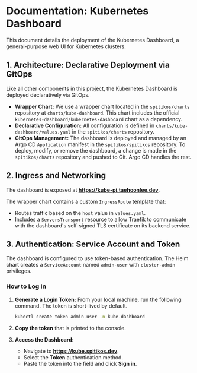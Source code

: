 # Documentation: Kubernetes Dashboard

This document details the deployment of the Kubernetes Dashboard, a general-purpose web UI for Kubernetes clusters.

## 1. Architecture: Declarative Deployment via GitOps

Like all other components in this project, the Kubernetes Dashboard is deployed declaratively via GitOps.

- **Wrapper Chart:** We use a wrapper chart located in the `spitikos/charts` repository at `charts/kube-dashboard`. This chart includes the official `kubernetes-dashboard/kubernetes-dashboard` chart as a dependency.
- **Declarative Configuration:** All configuration is defined in `charts/kube-dashboard/values.yaml` in the `spitikos/charts` repository.
- **GitOps Management:** The dashboard is deployed and managed by an Argo CD `Application` manifest in the `spitikos/spitikos` repository. To deploy, modify, or remove the dashboard, a change is made in the `spitikos/charts` repository and pushed to Git. Argo CD handles the rest.

## 2. Ingress and Networking

The dashboard is exposed at **https://kube-pi.taehoonlee.dev**.

The wrapper chart contains a custom `IngressRoute` template that:

- Routes traffic based on the `host` value in `values.yaml`.
- Includes a `ServersTransport` resource to allow Traefik to communicate with the dashboard's self-signed TLS certificate on its backend service.

## 3. Authentication: Service Account and Token

The dashboard is configured to use token-based authentication. The Helm chart creates a `ServiceAccount` named `admin-user` with `cluster-admin` privileges.

### How to Log In

1.  **Generate a Login Token:** From your local machine, run the following command. The token is short-lived by default.

    ```bash
    kubectl create token admin-user -n kube-dashboard
    ```

2.  **Copy the token** that is printed to the console.

3.  **Access the Dashboard:**
    - Navigate to **https://kube.spitikos.dev**.
    - Select the **Token** authentication method.
    - Paste the token into the field and click **Sign in**.
